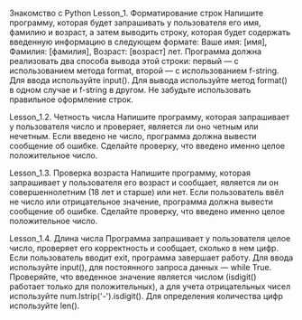 Знакомство с Python
Lesson_1. Форматирование строк
Напишите программу, которая будет запрашивать у пользователя его имя, фамилию и возраст, а затем выводить строку, которая будет содержать введенную информацию в следующем формате:
Ваше имя: [имя], Фамилия: [фамилия], Возраст: [возраст] лет.
Программа должна реализовать два способа вывода этой строки: первый — с использованием метода format, второй — с использованием f-string.
Для ввода используйте input(). Для вывода используйте метод format() в одном случае и f-string в другом. Не забудьте использовать правильное оформление строк.

Lesson_1.2. Четность числа
Напишите программу, которая запрашивает у пользователя число и проверяет, является ли оно четным или нечетным. Если введено не число, программа должна вывести сообщение об ошибке. Сделайте проверку, что введено именно целое положительное число.

Lesson_1.3. Проверка возраста
Напишите программу, которая запрашивает у пользователя его возраст и сообщает, является ли он совершеннолетним (18 лет и старше) или нет. Если пользователь ввёл не число или отрицательное значение, программа должна вывести сообщение об ошибке. Сделайте проверку, что введено именно целое положительное число.

Lesson_1.4. Длина числа
Программа запрашивает у пользователя целое число, проверяет его корректность и сообщает, сколько в нем цифр. Если пользователь вводит exit, программа завершает работу.
Для ввода используйте input(), для постоянного запроса данных — while True. Проверяйте, что введенное значение является числом (isdigit() работает только для положительных), а для учета отрицательных чисел используйте num.lstrip('-').isdigit(). Для определения количества цифр используйте len().

